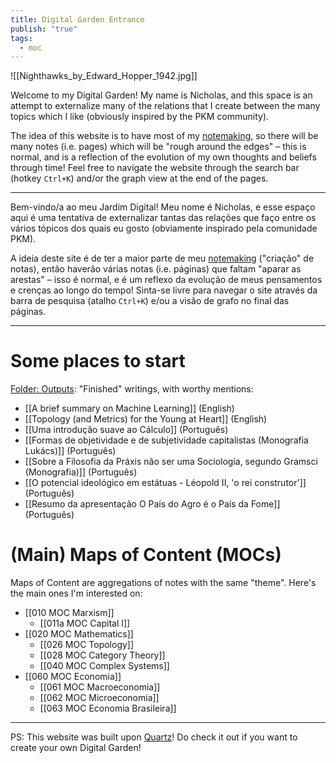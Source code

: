 ```yaml
---
title: Digital Garden Entrance
publish: "true"
tags: 
  - moc 
---
```

![[Nighthawks_by_Edward_Hopper_1942.jpg]]

Welcome to my Digital Garden! My name is Nicholas, and this space is an attempt to externalize many of the relations that I create between the many topics which I like (obviously inspired by the PKM community). 

The idea of this website is to have most of my [notemaking](https://www.youtube.com/watch?v=SAsZDg2l1R0), so there will be many notes (i.e. pages) which will be "rough around the edges" – this is normal, and is a reflection of the evolution of my own thoughts and beliefs through time! Feel free to navigate the website through the search bar (hotkey `Ctrl+K`) and/or the graph view at the end of the pages.

---

Bem-vindo/a ao meu Jardim Digital! Meu nome é Nicholas, e esse espaço aqui é uma tentativa de externalizar tantas das relações que faço entre os vários tópicos dos quais eu gosto (obviamente inspirado pela comunidade PKM). 

A ideia deste site é de ter a maior parte de meu [notemaking](https://www.youtube.com/watch?v=SAsZDg2l1R0) ("criação" de notas), então haverão várias notas (i.e. páginas) que faltam "aparar as arestas" – isso é normal, e é um reflexo da evolução de meus pensamentos e crenças ao longo do tempo! Sinta-se livre para navegar o site através da barra de pesquisa (atalho `Ctrl+K`) e/ou a visão de grafo no final das páginas.

--- 
# Some places to start
[Folder: Outputs](https://nicholasvoltani.github.io/Outputs/): "Finished" writings, with worthy mentions:
- [[A brief summary on Machine Learning]] (English)
- [[Topology (and Metrics) for the Young at Heart]] (English)
- [[Uma introdução suave ao Cálculo]] (Português)
- [[Formas de objetividade e de subjetividade capitalistas (Monografia Lukács)]] (Português)
- [[Sobre a Filosofia da Práxis não ser uma Sociologia, segundo Gramsci (Monografia)]] (Português)
- [[O potencial ideológico em estátuas - Léopold II, 'o rei construtor']] (Português)
- [[Resumo da apresentação O País do Agro é o País da Fome]] (Português)

# (Main) Maps of Content (MOCs) 
Maps of Content are aggregations of notes with the same "theme". Here's the main ones I'm interested on:
- [[010 MOC Marxism]]
	- [[011a MOC Capital I]]
- [[020 MOC Mathematics]]
	- [[026 MOC Topology]]
	- [[028 MOC Category Theory]]
	- [[040 MOC Complex Systems]]
- [[060 MOC Economia]]
	- [[061 MOC Macroeconomia]]
	- [[062 MOC Microeconomia]]
	- [[063 MOC Economia Brasileira]]

---

PS: This website was built upon [Quartz](https://quartz.jzhao.xyz)! Do check it out if you want to create your own Digital Garden!

